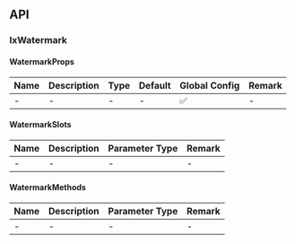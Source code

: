 ## API

### IxWatermark

#### WatermarkProps

| Name | Description | Type | Default | Global Config | Remark |
| --- | --- | --- | --- | --- | --- |
| - | - | - | - | ✅ | - |

#### WatermarkSlots

| Name | Description | Parameter Type | Remark |
| --- | --- | --- | --- |
| - | - | - | - |

#### WatermarkMethods

| Name | Description | Parameter Type | Remark |
| --- | --- | --- | --- |
| - | - | - | - |

